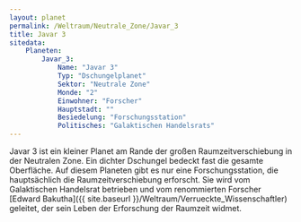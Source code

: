 ```yaml
---
layout: planet
permalink: /Weltraum/Neutrale_Zone/Javar_3
title: Javar 3
sitedata:
    Planeten:
        Javar_3:
            Name: "Javar 3"
            Typ: "Dschungelplanet"
            Sektor: "Neutrale Zone"
            Monde: "2"
            Einwohner: "Forscher"
            Hauptstadt: ""
            Besiedelung: "Forschungsstation"
            Politisches: "Galaktischen Handelsrats"
---
```




Javar 3 ist ein kleiner Planet am Rande der großen Raumzeitverschiebung in der Neutralen Zone. Ein dichter Dschungel bedeckt fast die gesamte Oberfläche. Auf diesem Planeten gibt es nur eine Forschungsstation, die hauptsächlich die Raumzeitverschiebung erforscht. Sie wird vom Galaktischen Handelsrat betrieben und vom renommierten Forscher [Edward Bakutha]({{ site.baseurl }}/Weltraum/Verrueckte_Wissenschaftler) geleitet, der sein Leben der Erforschung der Raumzeit widmet.
